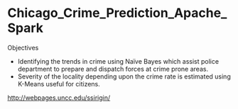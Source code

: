 # Chicago_Crime_Prediction_Apache_Spark
Objectives
* Identifying the trends in crime using Naïve Bayes which assist police department to prepare and dispatch forces at crime prone areas.
* Severity of the locality depending upon the crime rate is estimated using K-Means useful for citizens.
 
http://webpages.uncc.edu/ssirigin/
